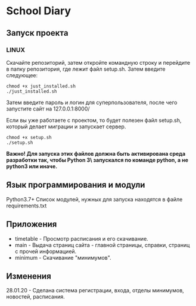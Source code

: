 # School Diary

## Запуск проекта

### LINUX

Скачайте репозиторий, затем откройте командную строку и перейдите в папку репозитория,
где лежит файл setup.sh. Затем введите следующее:

    chmod +x just_installed.sh
    ./just_installed.sh

Затем введите пароль и логин для суперпользователя, после чего запустите сайт на 127.0.0.1:8000/

Если вы уже работаете с проектом, то будет полезен файл setup.sh, который делает миграции и запускает сервер.

    chmod +x setup.sh
    ./setup.sh

**Важно! Для запуска этих файлов должна быть активирована среда разработки так, чтобы Python 3\ запускался по команде python, а не python3 или иначе.**

## Язык программирования и модули

Python3.7+
Список модулей, нужных для запуска находятся в файле requirements.txt

## Приложения

- timetable - Просмотр расписания и его скачивание.
- main - Выдача страниц сайта - главной страницы, справки, страниц с прочей информацией.
- minimum - Скачивание "минимумов".

## Изменения

28.01.20 - Сделана система регистрации, входа, отделы минимумов, новостей, расписания.
